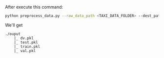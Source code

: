 After execute this command:

```bash
python preprocess_data.py --raw_data_path <TAXI_DATA_FOLDER> --dest_path ./output
```

We'll get

```
./ouput
    |_ dv.pkl
    |_ test.pkl
    |_ train.pkl
    |_ val.pkl
```
